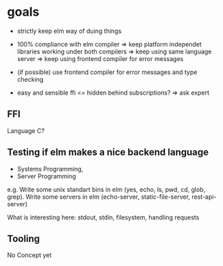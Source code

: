 # goals

- strictly keep elm way of duing things
- 100% compliance with elm compiler
    => keep platform independet libraries working under both compilers
    => keep using same language server
    => keep using frontend compiler for error messages

- (if possible) use frontend compiler for error messages and type checking

- easy and sensible ffi
    <= hidden behind subscriptions? => ask expert

## FFI

Language C?

## Testing if elm makes a nice backend language

- Systems Programming,
- Server Programming

e.g.
Write some unix standart bins in elm (yes, echo, ls, pwd, cd, glob, grep).
Write some servers in elm (echo-server, static-file-server, rest-api-server)

What is interesting here:
stdout, stdin, filesystem,
handling requests


## Tooling
No Concept yet
